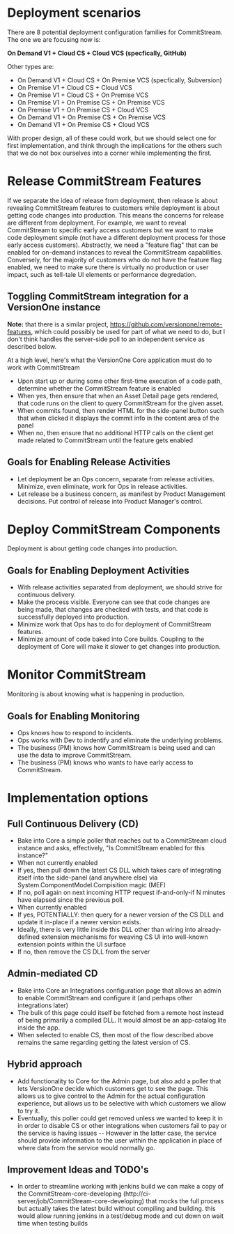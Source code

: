 # Deployment scenarios

There are 8 potential deployment configuration families for CommitStream. The one we are focusing now is:

**On Demand V1 + Cloud CS + Cloud VCS (specfically, GitHub)**

Other types are:

* On Demand V1 + Cloud CS + On Premise VCS (specfically, Subversion)
* On Premise V1 + Cloud CS + Cloud VCS
* On Premise V1 + Cloud CS + On Premise VCS
* On Premise V1 + On Premise CS + On Premise VCS
* On Premise V1 + On Premise CS + Cloud VCS
* On Demand V1 + On Premise CS + On Premise VCS
* On Demand V1 + On Premise CS + Cloud VCS

With proper design, all of these could work, but we should select one for first implementation, and think through the implications for the others such that we do not box ourselves into a corner while implementing the first.

# Release CommitStream Features

If we separate the idea of release from deployment, then release is about revealing CommitStream features to customers while deployment is about getting code changes into production. This means the concerns for release are different from deployment. For example, we want to reveal CommitStream to specific early access customers but we want to make code deployment simple (not have a different deployment process for those early access customers). Abstractly, we need a "feature flag" that can be enabled for on-demand instances to reveal the CommitStream capabilities. Conversely, for the majority of customers who do not have the feature flag enabled, we need to make sure there is virtually no production or user impact, such as tell-tale UI elements or performance degredation.

## Toggling CommitStream integration for a VersionOne instance

**Note:** that there is a similar project, https://github.com/versionone/remote-features, which could possibly be used for part of what we need to do, but I don't think handles the server-side poll to an independent service as described below.

At a high level, here's what the VersionOne Core application must do to work with CommitStream

* Upon start up or during some other first-time execution of a code path, determine whether the CommitStream feature is enabled
 * When yes, then ensure that when an Asset Detail page gets rendered, that code runs on the client to query CommitStream for the given asset.
  * When commits found, then render HTML for the side-panel button such that when clicked it displays the commit info in the content area of the panel
 * When no, then ensure that no additional HTTP calls on the client get made related to CommitStream until the feature gets enabled

## Goals for Enabling Release Activities

* Let deployment be an Ops concern, separate from release activities. Minimize, even eliminate, work for Ops in release activities.
* Let release be a business concern, as manifest by Product Management decisions. Put control of release into Product Manager's control.

# Deploy CommitStream Components

Deployment is about getting code changes into production.

## Goals for Enabling Deployment Activities

* With release activities separated from deployment, we should strive for continuous delivery.
* Make the process visible. Everyone can see that code changes are being made, that changes are checked with tests, and that code is successfully deployed into production.
* Minimize work that Ops has to do for deployment of CommitStream features.
* Minimize amount of code baked into Core builds. Coupling to the deployment of Core will make it slower to get changes into production.

# Monitor CommitStream

Monitoring is about knowing what is happening in production.

## Goals for Enabling Monitoring

* Ops knows how to respond to incidents.
* Ops works with Dev to indentify and eliminate the underlying problems.
* The business (PM) knows how CommitStream is being used and can use the data to improve CommitStream.
* The business (PM) knows who wants to have early access to CommitStream.

# Implementation options

## Full Continuous Delivery (CD)

* Bake into Core a simple poller that reaches out to a CommitStream cloud instance and asks, effectively, "Is CommitStream enabled for this instance?" 
 * When not currently enabled
  * If yes, then pull down the latest CS DLL which takes care of integrating itself into the side-panel (and anywhere else) via System.ComponentModel.Compisition magic (MEF)
  * If no, poll again on next incoming HTTP request if-and-only-if N minutes have elapsed since the previous poll.
 * When currently enabled
  * If yes, POTENTIALLY: then query for a newer version of the CS DLL and update it in-place if a newer version exists.
   * Ideally, there is very little inside this DLL other than wiring into already-defined extension mechanisms for weaving CS UI into well-known extension points within the UI surface
  * If no, then remove the CS DLL from the server
  
## Admin-mediated CD  

* Bake into Core an Integrations configuration page that allows an admin to enable CommitStream and configure it (and perhaps other integrations later)
 * The bulk of this page could itself be fetched from a remote host instead of being primarily a compiled DLL. It would almost be an app-catalog lite inside the app.
* When selected to enable CS, then most of the flow described above remains the same regarding getting the latest version of CS. 

## Hybrid approach

* Add functionality to Core for the Admin page, but also add a poller that lets VersionOne decide which customers get to see the page. This allows us to give control to the Admin for the actual configuration experience, but allows us to be selective with which customers we allow to try it.
 * Eventually, this poller could get removed unless we wanted to keep it in in order to disable CS or other integrations when customers fail to pay or the service is having issues -- However in the latter case, the service should provide information to the user within the application in place of where data from the service would normally go.

 
## Improvement Ideas and TODO's

* In order to  streamline working with jenkins build we can make a copy of the CommitStream-core-developing
(http://ci-server/job/CommitStream-core-developing) that mocks the full process but actually takes the latest build without compiling and building. this would allow  running jenkins in a test/debug mode and cut down on wait time when testing builds

